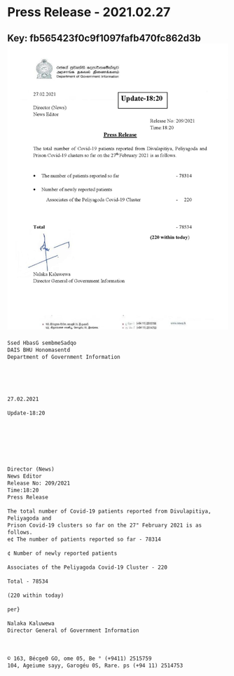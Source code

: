 # Press Release - 2021.02.27 
Key: fb565423f0c9f1097fafb470fc862d3b 
![img](img/fb565423f0c9f1097fafb470fc862d3b.jpg)
---
```
Ssed HbasG sembmeSadqo
DAIS BHU Honomasentd
Department of Government Information

 

 

27.02.2021

Update-18:20

 

 

 

Director (News)
News Editor
Release No: 209/2021
Time:18:20
Press Release

The total number of Covid-19 patients reported from Divulapitiya, Peliyagoda and
Prison Covid-19 clusters so far on the 27" February 2021 is as follows.
e¢ The number of patients reported so far - 78314

¢ Number of newly reported patients

Associates of the Peliyagoda Covid-19 Cluster - 220

Total - 78534

(220 within today)

per}

Nalaka Kaluwewa
Director General of Government Information

  

© 163, Bécge0 GO, ome 05, Be ° (+9411) 2515759
104, Ageiume sayy, Garogéu 0S, Rare. ps (+94 11) 2514753

```
